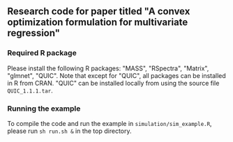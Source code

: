 ## Research code for paper titled "A convex optimization formulation for multivariate regression"

### Required R package
Please install the following R packages: "MASS", "RSpectra", "Matrix", "glmnet", "QUIC". Note that except for "QUIC",
all packages can be installed in R from CRAN. "QUIC" can be installed locally from using the source file `QUIC_1.1.1.tar`.

### Running the example
To compile the code and run the example in `simulation/sim_example.R`, please run `sh run.sh &` in the top directory.

